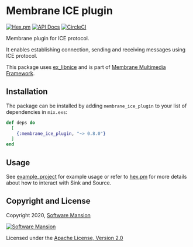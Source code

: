 # Membrane ICE plugin

[![Hex.pm](https://img.shields.io/hexpm/v/membrane_ice_plugin.svg)](https://hex.pm/packages/membrane_ice_plugin)
[![API Docs](https://img.shields.io/badge/api-docs-yellow.svg?style=flat)](https://hexdocs.pm/membrane_ice_plugin/)
[![CircleCI](https://circleci.com/gh/membraneframework/membrane_ice_plugin.svg?style=svg)](https://circleci.com/gh/membraneframework/membrane_ice_plugin)

Membrane plugin for ICE protocol.

It enables establishing connection, sending and receiving messages using ICE protocol.

This package uses [ex_libnice] and is part of [Membrane Multimedia Framework](https://membraneframework.org).

## Installation

The package can be installed by adding `membrane_ice_plugin` to your list of dependencies in `mix.exs`:

```elixir
def deps do
  [
    {:membrane_ice_plugin, "~> 0.8.0"}
  ]
end
```

## Usage

See [example_project] for example usage or refer to
[hex.pm](https://hex.pm/packages/membrane_ice_plugin) for more details about how to interact with
Sink and Source.

## Copyright and License

Copyright 2020, [Software Mansion](https://swmansion.com/?utm_source=git&utm_medium=readme&utm_campaign=membrane_ice)

[![Software Mansion](https://logo.swmansion.com/logo?color=white&variant=desktop&width=200&tag=membrane-github)](https://swmansion.com/?utm_source=git&utm_medium=readme&utm_campaign=membrane_ice)

Licensed under the [Apache License, Version 2.0](LICENSE)

[libnice]: https://libnice.freedesktop.org/
[ex_libnice]: https://github.com/membraneframework/ex_libnice
[example_project]: https://github.com/membraneframework/membrane_ice_plugin/tree/master/examples/example_project
